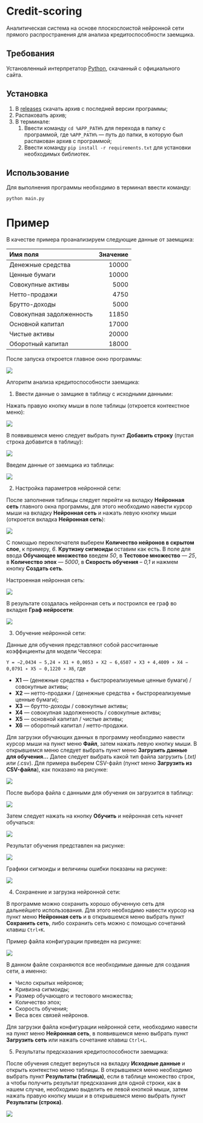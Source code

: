 # Credit-scoring
Аналитическая система на основе плоскослоистой нейронной сети прямого распространения для анализа кредитоспособности заемщика.

## Требования

Установленный интерпретатор [Python](https://www.python.org/downloads/), скачанный с официального сайта.

## Установка

1. В [releases](https://github.com/snikitin-de/Credit-scoring/releases) скачать архив с последней версии программы;
2. Распаковать архив;
3. В терминале:
   1. Ввести команду `cd %APP_PATH%` для перехода в папку с программой, где `%APP_PATH%` — путь до папки, в которую был распакован архив с программой;
   2. Ввести команду `pip install -r requirements.txt` для установки необходимых библиотек.

## Использование

Для выполнения программы необходимо в терминал ввести команду:

`python main.py`

# Пример

В качестве примера проанализируем следующие данные от заемщика:

| Имя поля                 | Значение |
|:-------------------------|---------:|
| Денежные средства        | 10000    |
| Ценные бумаги            | 10000    |
| Совокупные активы        | 5000     |
| Нетто-продажи            | 4750     |
| Брутто-доходы            | 5000     |
| Совокупная задолженность | 11850    |
| Основной капитал         | 17000    |
| Чистые активы            | 20000    |
| Оборотный капитал        | 18000    |

После запуска откроется главное окно программы:

![](images/main_window.png)

Алгоритм анализа кредитоспособности заемщика:

1. Ввести данные о замщике в таблицу с исходными данными:

Нажать правую кнопку мыши в поле таблицы (откроется контекстное меню):

![](images/initial_data_context_menu.png)

В появившемся меню следует выбрать пункт **Добавить строку** (пустая строка добавится в таблицу):

![](images/initial_data_added_row.png)

Введем данные от заемщика из таблицы:

![](images/initial_data_filled.png)

2. Настройка параметров нейронной сети:

После заполнения таблицы следует перейти на вкладку **Нейронная сеть** главного окна программы, для этого необходимо навести курсор мыши на вкладку
**Нейронная сеть** и нажать левую кнопку мыши (откроется вкладка **Нейронная сеть**):

![](images/neural_network.png)

С помощью переключателя выберем **Количество нейронов в скрытом слое**, к примеру, *6*. **Крутизну сигмоиды** оставим как есть. В поле для ввода **Обучающее
множество** введем *50*, в **Тестовое множество** — *25*, в **Количество эпох** — *5000*, в **Скорость обучения** – *0,1* и нажмем кнопку **Создать сеть**.

Настроенная нейронная сеть:

![](images/neural_network_tuned.png)

В результате создалась нейронная сеть и построился ее граф во вкладке **Граф нейросети**:

![](images/neural_network_graph.png)

3. Обучение нейронной сети:

Данные для обучения представляют собой рассчитанные коэффициенты для модели Чессера:

`Y = −2,0434 − 5,24 ∗ X1 + 0,0053 ∗ X2 − 6,6507 ∗ X3 + 4,4009 ∗ X4 − 0,0791 ∗ X5 − 0,1220 ∗ X6`, где

* **X1** — (денежные средства + быстрореализуемые ценные бумаги) / совокупные
активы;
* **X2** — нетто-продажи / (денежные средства + быстрореализуемые ценные
бумаги);
* **X3** — брутто-доходы / совокупные активы;
* **X4** — совокупная задолженность / совокупные активы;
* **X5** — основной капитал / чистые активы;
* **X6** — оборотный капитал / нетто-продажи.

Для загрузки обучающих данных в программу необходимо навести курсор мыши на пункт меню **Файл**, затем нажать левую кнопку мыши. В открывшемся меню следует выбрать пункт меню **Загрузить данные для обучения…** Далее следует выбрать какой тип файла загрузить (*.txt) или (*.csv). Для примера выберем CSV-файл (пункт меню **Загрузить из CSV-файла**), как показано на рисунке:

![](images/file_context_menu.png)

После выбора файла с данными для обучения он загрузится в таблицу:

![](images/neural_network_loaded_data.png)

Затем следует нажать на кнопку **Обучить** и нейронная сеть начнет обучаться:

![](images/neural_network_training.png)

Результат обучения представлен на рисунке:

![](images/neural_network_trained.png)

Графики сигмоиды и величины ошибки показаны на рисунке:

![](images/neural_network_training_graph.png)

4. Сохранение и загрузка нейронной сети:

В программе можно сохранить хорошо обученную сеть для дальнейшего использования. Для этого необходимо навести курсор на пункт меню **Нейронная сеть** и в открывшемся меню выбрать пункт **Сохранить сеть**, либо сохранить сеть можно с помощью сочетаний клавиш `Ctrl+K`. 

Пример файла конфигурации приведен на рисунке:

![](images/configuration_file.png)

В данном файле сохраняются все необходимые данные для создания сети, а именно:
  * Число скрытых нейронов;
  * Кривизна сигмоиды;
  * Размер обучающего и тестового множества;
  * Количество эпох;
  * Скорость обучения;
  * Веса всех связей нейронов.

Для загрузки файла конфигурации нейронной сети, необходимо навести на пункт меню **Нейронная сеть**, в появившемся меню выбрать пункт **Загрузить сеть** или нажать сочетание клавиш `Ctrl+L`.

5. Результаты предсказания кредитоспособности заемщика:

После обучения следует вернуться на вкладку **Исходные данные** и открыть контекстно меню таблицы. В открывшемся меню необходимо выбрать пункт **Результаты (таблица)**, если в таблице множество строк, а чтобы получить результат предсказания для одной строки, как в нашем случае, необходимо выделить ее левой кнопкой мыши, затем нажать правую кнопку мыши и в открывшемся меню выбрать пункт **Результаты (строка)**.

![](images/neural_network_prediction_result.png)
